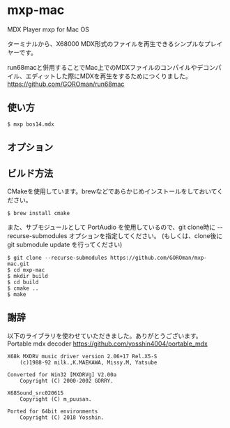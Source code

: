 # mxp-mac

MDX Player mxp for Mac OS

ターミナルから、X68000 MDX形式のファイルを再生できるシンプルなプレイヤーです。

run68macと併用することでMac上でのMDXファイルのコンパイルやデコンパイル、エディットした際にMDXを再生をするためにつくりました。
https://github.com/GOROman/run68mac

## 使い方

```
$ mxp bos14.mdx
```

## オプション

## ビルド方法

CMakeを使用しています。brewなどであらかじめインストールをしておいてください。
```
$ brew install cmake
```

また、サブモジュールとして PortAudio を使用しているので、git clone時に --recurse-submodules オプションを指定してください。
(もしくは、clone後に git submodule update を行ってください)

```
$ git clone --recurse-submodules https://github.com/GOROman/mxp-mac.git
$ cd mxp-mac
$ mkdir build
$ cd build
$ cmake ..
$ make
```

## 謝辞

以下のライブラリを使わせていただきました。ありがとうございます。
Portable mdx decoder
https://github.com/yosshin4004/portable_mdx

```
X68k MXDRV music driver version 2.06+17 Rel.X5-S
	(c)1988-92 milk.,K.MAEKAWA, Missy.M, Yatsube

Converted for Win32 [MXDRVg] V2.00a
	Copyright (C) 2000-2002 GORRY.

X68Sound_src020615
	Copyright (C) m_puusan.

Ported for 64bit environments
	Copyright (C) 2018 Yosshin.
```

